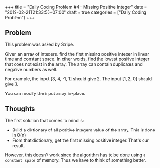 +++
title = "Daily Coding Problem #4 - Missing Positive Integer"
date = "2019-02-21T21:33:55+07:00"
draft = true
categories = ["Daily Coding Problem"]
+++

## Problem

This problem was asked by Stripe.

Given an array of integers, find the first missing positive integer in linear time and constant space. In other words, find the lowest positive integer that does not exist in the array. The array can contain duplicates and negative numbers as well.

For example, the input [3, 4, -1, 1] should give 2. The input [1, 2, 0] should give 3.

You can modify the input array in-place.

## Thoughts

The first solution that comes to mind is:
- Build a dictionary of all positive integers value of the array. This is done in O(n)
- From that dictionary, get the first missing positive integer. That's our result.

However, this doesn't work since the algorithm has to be done using a `constant space` of memory. Thus we have to think of something better.
